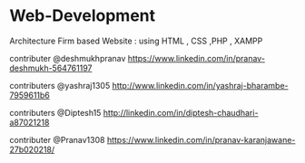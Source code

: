 # Web-Development
Architecture Firm based Website : using HTML , CSS ,PHP , XAMPP 

contributer @deshmukhpranav https://www.linkedin.com/in/pranav-deshmukh-564761197

contributers @yashraj1305 http://www.linkedin.com/in/yashraj-bharambe-7959611b6

contributers @Diptesh15 http://linkedin.com/in/diptesh-chaudhari-a87021218

contributer @Pranav1308 https://www.linkedin.com/in/pranav-karanjawane-27b020218/
